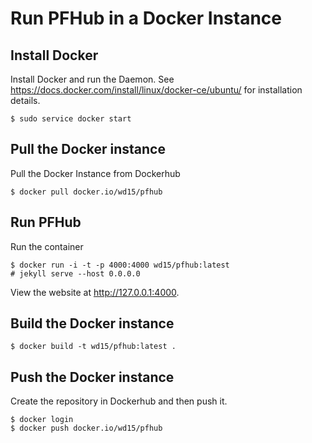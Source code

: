 # Run PFHub in a Docker Instance

## Install Docker

Install Docker and run the Daemon. See
https://docs.docker.com/install/linux/docker-ce/ubuntu/ for
installation details.

    $ sudo service docker start

## Pull the Docker instance

Pull the Docker Instance from Dockerhub

    $ docker pull docker.io/wd15/pfhub

## Run PFHub

Run the container

    $ docker run -i -t -p 4000:4000 wd15/pfhub:latest
    # jekyll serve --host 0.0.0.0

View the website at http://127.0.0.1:4000.

## Build the Docker instance

    $ docker build -t wd15/pfhub:latest .

## Push the Docker instance

Create the repository in Dockerhub and then push it.

    $ docker login
    $ docker push docker.io/wd15/pfhub
